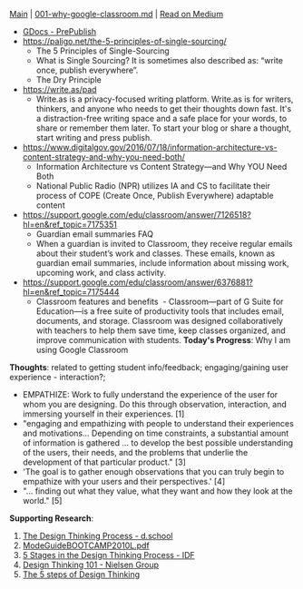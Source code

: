 [Main](./readme.md) | [001-why-google-classroom.md](001-why-google-classroom.md) | [Read on Medium](https://medium.com/designed-classroom/why-i-use-google-classroom-b2a987de6536)

- [GDocs - PrePublish](https://docs.google.com/document/d/1C7IadIOnuLOwqdH9JAvVWxalILVCaNSpC_bS2hgq-r8/edit?usp=sharing)
- https://paligo.net/the-5-principles-of-single-sourcing/
  - The 5 Principles of Single-Sourcing
  - What is Single Sourcing?  It is sometimes also described as: “write once, publish everywhere”.
  - The Dry Principle
- https://write.as/pad
  - Write.as is a privacy-focused writing platform.  Write.as is for writers, thinkers, and anyone who needs to get their thoughts down fast. It's a distraction-free writing space and a safe place for your words, to share or remember them later. To start your blog or share a thought, start writing and press publish.
- https://www.digitalgov.gov/2016/07/18/information-architecture-vs-content-strategy-and-why-you-need-both/
  - Information Architecture vs Content Strategy—and Why YOU Need Both
  - National Public Radio (NPR) utilizes IA and CS to facilitate their process of COPE (Create Once, Publish Everywhere) adaptable content
- https://support.google.com/edu/classroom/answer/7126518?hl=en&ref_topic=7175351
  - Guardian email summaries FAQ
  - When a guardian is invited to Classroom, they receive regular emails about their student’s work and classes. These emails, known as guardian email summaries, include information about missing work, upcoming work, and class activity. 
- https://support.google.com/edu/classroom/answer/6376881?hl=en&ref_topic=7175444
  - Classroom features and benefits
  - Classroom—part of G Suite for Education—is a free suite of productivity tools that includes email, documents, and storage. Classroom was designed collaboratively with teachers to help them save time, keep classes organized, and improve communication with students.
**Today's Progress**: Why I am using Google Classroom

**Thoughts**: related to getting student info/feedback; engaging/gaining user experience - interaction?; 

* EMPATHIZE: Work to fully understand the experience of the user for whom you are designing.  Do this through observation, interaction, and immersing yourself in their experiences. [1] 
* "engaging and empathizing with people to understand their experiences and motivations... Depending on time constraints, a substantial amount of information is gathered ... to develop the best possible understanding of the users, their needs, and the problems that underlie the development of that particular product." [3]  
* 'The goal is to gather enough observations that you can truly begin to empathize with your users and their perspectives.' [4]  
* "... finding out what they value, what they want and how they look at the world." [5]

**Supporting Research**:

1. [The Design Thinking Process - d.school](http://dschool.stanford.edu/redesigningtheater/the-design-thinking-process/)
2. [ModeGuideBOOTCAMP2010L.pdf](https://dschool.stanford.edu/sandbox/groups/designresources/wiki/36873/attachments/74b3d/ModeGuideBOOTCAMP2010L.pdf?sessionID=e62aa8294d323f1b1540d3ee21e961cf7d1bce38)
3. [5 Stages in the Design Thinking Process - IDF](https://www.interaction-design.org/literature/article/5-stages-in-the-design-thinking-process)
4. [Design Thinking 101 - Nielsen Group](https://www.nngroup.com/articles/design-thinking/)
5. [The 5 steps of Design Thinking](http://www.knctlab.com/blog/5-steps-design-thinking)
